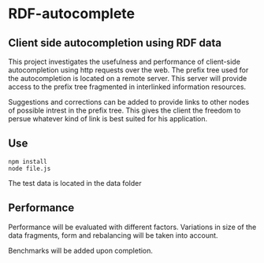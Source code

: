 # RDF-autocomplete

## Client side autocompletion using RDF data
This project investigates the usefulness and performance of client-side autocompletion using http requests over the web.
The prefix tree used for the autocompletion is located on a remote server.
This server will provide access to the prefix tree fragmented in interlinked information resources.

Suggestions and corrections can be added to provide links to other nodes of possible intrest in the prefix tree.
This gives the client the freedom to persue whatever kind of link is best suited for his application.

## Use

```
npm install
node file.js
```

The test data is located in the data folder

## Performance

Performance will be evaluated with different factors.
Variations in size of the data fragments, form and rebalancing will be taken into account.

Benchmarks will be added upon completion.


